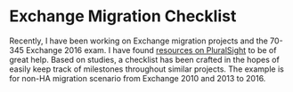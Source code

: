 # Exchange Migration Checklist

Recently, I have been working on Exchange migration projects and the 70-345 Exchange 2016 exam. I have found [resources on PluralSight](https://www.pluralsight.com/courses/migrating-exchange-server-2016) to be of great help. Based on studies, a checklist has been crafted in the hopes of easily keep track of milestones throughout similar projects. The example is for non-HA migration scenario from Exchange 2010 and 2013 to 2016.
